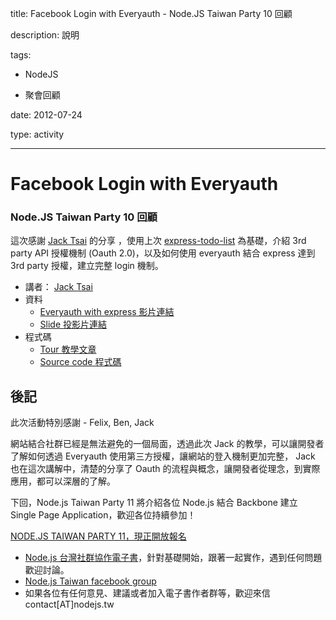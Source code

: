 title: Facebook Login with Everyauth - Node.JS Taiwan Party 10 回顧
description: 說明
tags:
 - NodeJS
 - 聚會回顧
date: 2012-07-24
type: activity
---
# Facebook Login with Everyauth

### Node.JS Taiwan Party 10 回顧

這次感謝 [Jack Tsai][0] 的分享 ，使用上次 [express-todo-list][1] 為基礎，介紹 3rd party API 授權機制 (Oauth 2.0)，以及如何使用 everyauth 結合 express 達到 3rd party 授權，建立完整 login 機制。

* 講者： [Jack Tsai][2]
* 資料 
  * [Everyauth with express 影片連結][3]
  * [Slide 投影片連結][4]
* 程式碼 
  * [Tour 教學文章][5]
  * [Source code 程式碼][6]


## 後記

此次活動特別感謝 - Felix, Ben, Jack

網站結合社群已經是無法避免的一個局面，透過此次 Jack 的教學，可以讓開發者了解如何透過 Everyauth 使用第三方授權，讓網站的登入機制更加完整， Jack 也在這次講解中，清楚的分享了 Oauth 的流程與概念，讓開發者從理念，到實際應用，都可以深層的了解。

下回，Node.js Taiwan Party 11 將介紹各位 Node.js 結合 Backbone 建立 Single Page Application，歡迎各位持續參加！

[NODE.JS TAIWAN PARTY 11，現正開放報名][7]

* [Node.js 台灣社群協作電子書][8]，針對基礎開始，跟著一起實作，遇到任何問題歡迎討論。
* [Node.js Taiwan facebook group][9]
* 如果各位有任何意見、建議或者加入電子書作者群等，歡迎來信 contact[AT]nodejs.tw



[0]: http://jacksctsai.blogspot.tw
[1]: http://nodejs.tw/post/24896137291/build-a-todo-list-using-express-node-js-taiwan-party
[2]: http://jacksctsai.blogspot.tw/
[3]: http://www.youtube.com/watch?v=fXYvq_5gEk8&amp;feature=plcp
[4]: https://docs.google.com/presentation/d/1glkWd4v4D-W_-wk0HmmQEs4Wp8sGBeApcMliKDXVvec/edit#slide=id.p
[5]: http://jacksctsai.blogspot.tw/2012/06/nodejs-code-gen-party-add-3rd-party.html
[6]: https://github.com/jacksctsai/authentication-todo-example
[7]: http://registrano.com/events/ntp11
[8]: http://book.nodejs.tw
[9]: http://www.facebook.com/groups/node.js.tw/